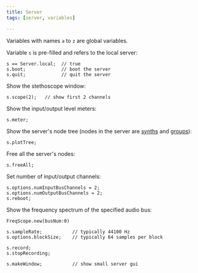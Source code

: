 ```yaml
---
title: Server
tags: [server, variables]

---
```


Variables with names `a` to `z` are global variables.

Variable `s` is pre-filled and refers to the local server:

~~~
s == Server.local;  // true
s.boot;             // boot the server
s.quit;             // quit the server
~~~


Show the stethoscope window:
~~~
s.scope(2);   // show first 2 channels
~~~

Show the input/output level meters:
~~~
s.meter;
~~~

Show the server's node tree (nodes in the server are [synths](/post/synthdef) and [groups](/post/groups)):
~~~
s.plotTree;
~~~

Free all the server's nodes:
~~~
s.freeAll;
~~~

Set number of input/output channels:
~~~
s.options.numInputBusChannels = 2;
s.options.numOutputBusChannels = 2;
s.reboot;
~~~

Show the frequency spectrum of the specified audio bus:
~~~
FreqScope.new(busNum:0)
~~~

~~~
s.sampleRate;           // typically 44100 Hz
s.options.blockSize;    // typically 64 samples per block
~~~

~~~
s.record;
s.stopRecording;

s.makeWindow;           // show small server gui
~~~
